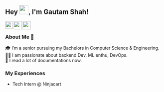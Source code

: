 ## Hey <img src="https://github.com/TheDudeThatCode/TheDudeThatCode/blob/master/Assets/Hi.gif" width="29px">, I'm Gautam Shah!

<a href="https://www.linkedin.com/in/gautamshahs/">
  <img align="left" width="24px" src="https://cdn.jsdelivr.net/npm/simple-icons@v3/icons/linkedin.svg"  />
</a>

<a href="https://twitter.com/ShahsGautam">
  <img align="left" width="26px" src="https://cdn.jsdelivr.net/npm/simple-icons@v3/icons/twitter.svg" />
</a>

<a href="mailto:shahsgautam@gmail.com">
  <img align="left" width="26px" src="https://cdn.jsdelivr.net/npm/simple-icons@v3/icons/gmail.svg" />
</a>

<br />

### About Me 🚀
🎓 I’m a senior pursuing my Bachelors in Computer Science & Engineering. </br>
👨‍💻 I am passionate about backend Dev, ML enthu, DevOps. </br>
📜 I read a lot of documentations now. </br>

### My Experiences
- Tech Intern @ Ninjacart
